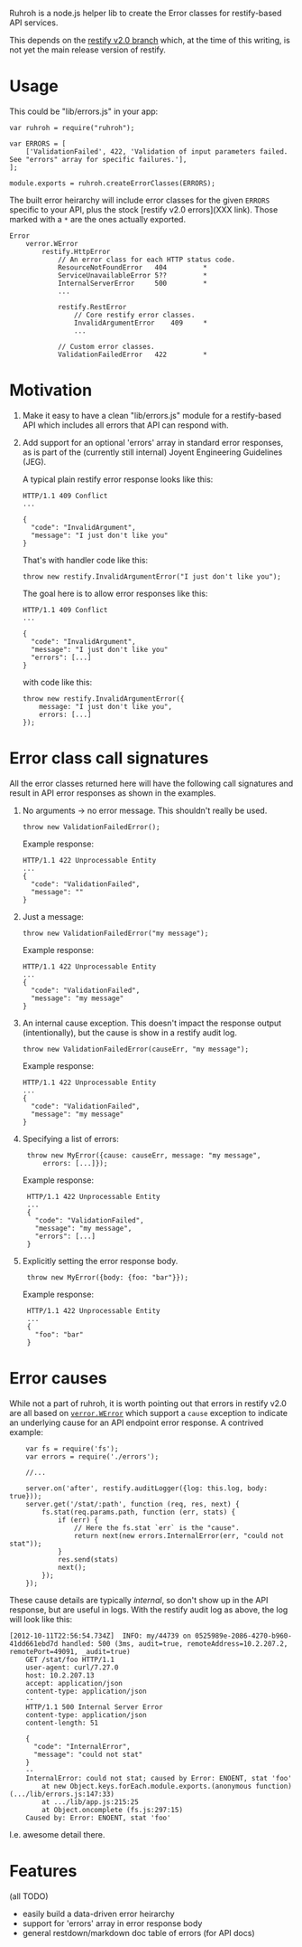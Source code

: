 Ruhroh is a node.js helper lib to create the Error classes for restify-based
API services.

This depends on the [restify v2.0
branch](https://github.com/mcavage/node-restify/tree/v2.0)
which, at the time of this writing, is not yet the main release version of
restify.


# Usage

This could be "lib/errors.js" in your app:

    var ruhroh = require("ruhroh");

    var ERRORS = [
        ['ValidationFailed', 422, 'Validation of input parameters failed. See "errors" array for specific failures.'],
    ];

    module.exports = ruhroh.createErrorClasses(ERRORS);

The built error heirarchy will include error classes for the given `ERRORS`
specific to your API, plus the stock [restify v2.0 errors](XXX link). Those
marked with a `*` are the ones actually exported.

    Error
        verror.WError
            restify.HttpError
                // An error class for each HTTP status code.
                ResourceNotFoundError   404         *
                ServiceUnavailableError 5??         *
                InternalServerError     500         *
                ...

                restify.RestError
                    // Core restify error classes.
                    InvalidArgumentError    409     *
                    ...

                // Custom error classes.
                ValidationFailedError   422         *


# Motivation

1.  Make it easy to have a clean "lib/errors.js" module for a restify-based
    API which includes all errors that API can respond with.

2.  Add support for an optional 'errors' array in standard error responses,
    as is part of the (currently still internal) Joyent Engineering Guidelines
    (JEG).

    A typical plain restify error response looks like this:

        HTTP/1.1 409 Conflict
        ...

        {
          "code": "InvalidArgument",
          "message": "I just don't like you"
        }

    That's with handler code like this:

        throw new restify.InvalidArgumentError("I just don't like you");

    The goal here is to allow error responses like this:

        HTTP/1.1 409 Conflict
        ...

        {
          "code": "InvalidArgument",
          "message": "I just don't like you"
          "errors": [...]
        }

    with code like this:

        throw new restify.InvalidArgumentError({
            message: "I just don't like you",
            errors: [...]
        });



# Error class call signatures

All the error classes returned here will have the following call signatures
and result in API error responses as shown in the examples.

1.  No arguments -> no error message. This shouldn't really be used.

        throw new ValidationFailedError();

    Example response:

        HTTP/1.1 422 Unprocessable Entity
        ...
        {
          "code": "ValidationFailed",
          "message": ""
        }

2.  Just a message:

        throw new ValidationFailedError("my message");

    Example response:

        HTTP/1.1 422 Unprocessable Entity
        ...
        {
          "code": "ValidationFailed",
          "message": "my message"
        }

3.  An internal cause exception. This doesn't impact the response output
    (intentionally), but the cause is show in a restify audit log.

        throw new ValidationFailedError(causeErr, "my message");

    Example response:

        HTTP/1.1 422 Unprocessable Entity
        ...
        {
          "code": "ValidationFailed",
          "message": "my message"
        }

4. Specifying a list of errors:

        throw new MyError({cause: causeErr, message: "my message",
            errors: [...]});

    Example response:

        HTTP/1.1 422 Unprocessable Entity
        ...
        {
          "code": "ValidationFailed",
          "message": "my message",
          "errors": [...]
        }

5. Explicitly setting the error response body.

        throw new MyError({body: {foo: "bar"}});

    Example response:

        HTTP/1.1 422 Unprocessable Entity
        ...
        {
          "foo": "bar"
        }


# Error causes

While not a part of ruhroh, it is worth pointing out that errors in restify v2.0
are all based on
[`verror.WError`](https://github.com/davepacheco/node-verror#werror-for-wrapped-errors)
which support a `cause` exception to indicate an underlying cause for an API
endpoint error response. A contrived example:

        var fs = require('fs');
        var errors = require('./errors');

        //...

        server.on('after', restify.auditLogger({log: this.log, body: true}));
        server.get('/stat/:path', function (req, res, next) {
            fs.stat(req.params.path, function (err, stats) {
                if (err) {
                    // Here the fs.stat `err` is the "cause".
                    return next(new errors.InternalError(err, "could not stat"));
                }
                res.send(stats)
                next();
            });
        });

These cause details are typically *internal*, so don't show up in the API
response, but are useful in logs. With the restify audit log as above, the
log will look like this:

    [2012-10-11T22:56:54.734Z]  INFO: my/44739 on 0525989e-2086-4270-b960-41dd661ebd7d handled: 500 (3ms, audit=true, remoteAddress=10.2.207.2, remotePort=49091, _audit=true)
        GET /stat/foo HTTP/1.1
        user-agent: curl/7.27.0
        host: 10.2.207.13
        accept: application/json
        content-type: application/json
        --
        HTTP/1.1 500 Internal Server Error
        content-type: application/json
        content-length: 51

        {
          "code": "InternalError",
          "message": "could not stat"
        }
        --
        InternalError: could not stat; caused by Error: ENOENT, stat 'foo'
            at new Object.keys.forEach.module.exports.(anonymous function) (.../lib/errors.js:147:33)
            at .../lib/app.js:215:25
            at Object.oncomplete (fs.js:297:15)
        Caused by: Error: ENOENT, stat 'foo'

I.e. awesome detail there.


# Features

(all TODO)

- easily build a data-driven error heirarchy
- support for 'errors' array in error response body
- general restdown/markdown doc table of errors (for API docs)
